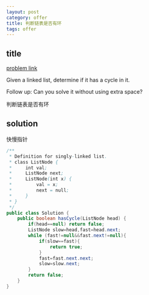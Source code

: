 ```yaml
---
layout: post
category: offer
title: 判断链表是否有环
tags: offer
---
```


## title
[problem link](https://www.nowcoder.com/practice/650474f313294468a4ded3ce0f7898b9?tpId=46&tqId=29039&rp=1&ru=%2Fta%2Fleetcode&qru=%2Fta%2Fleetcode%2Fquestion-ranking&tPage=1)

Given a linked list, determine if it has a cycle in it.

Follow up:
Can you solve it without using extra space?

判断链表是否有环

## solution
快慢指针

```java
/**
 * Definition for singly-linked list.
 * class ListNode {
 *     int val;
 *     ListNode next;
 *     ListNode(int x) {
 *         val = x;
 *         next = null;
 *     }
 * }
 */
public class Solution {
    public boolean hasCycle(ListNode head) {
        if(head==null) return false;
        ListNode slow=head,fast=head.next;
        while (fast!=null&&fast.next!=null){
            if(slow==fast){
                return true;
            }
            fast=fast.next.next;
            slow=slow.next;
        }
        return false;
    }
}

```